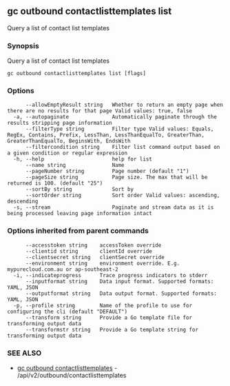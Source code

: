 ## gc outbound contactlisttemplates list

Query a list of contact list templates

### Synopsis

Query a list of contact list templates

```
gc outbound contactlisttemplates list [flags]
```

### Options

```
      --allowEmptyResult string   Whether to return an empty page when there are no results for that page Valid values: true, false
  -a, --autopaginate              Automatically paginate through the results stripping page information
      --filterType string         Filter type Valid values: Equals, RegEx, Contains, Prefix, LessThan, LessThanEqualTo, GreaterThan, GreaterThanEqualTo, BeginsWith, EndsWith
      --filtercondition string    Filter list command output based on a given condition or regular expression
  -h, --help                      help for list
      --name string               Name
      --pageNumber string         Page number (default "1")
      --pageSize string           Page size. The max that will be returned is 100. (default "25")
      --sortBy string             Sort by
      --sortOrder string          Sort order Valid values: ascending, descending
  -s, --stream                    Paginate and stream data as it is being processed leaving page information intact
```

### Options inherited from parent commands

```
      --accesstoken string    accessToken override
      --clientid string       clientId override
      --clientsecret string   clientSecret override
      --environment string    environment override. E.g. mypurecloud.com.au or ap-southeast-2
  -i, --indicateprogress      Trace progress indicators to stderr
      --inputformat string    Data input format. Supported formats: YAML, JSON
      --outputformat string   Data output format. Supported formats: YAML, JSON
  -p, --profile string        Name of the profile to use for configuring the cli (default "DEFAULT")
      --transform string      Provide a Go template file for transforming output data
      --transformstr string   Provide a Go template string for transforming output data
```

### SEE ALSO

* [gc outbound contactlisttemplates](gc_outbound_contactlisttemplates.html)	 - /api/v2/outbound/contactlisttemplates



